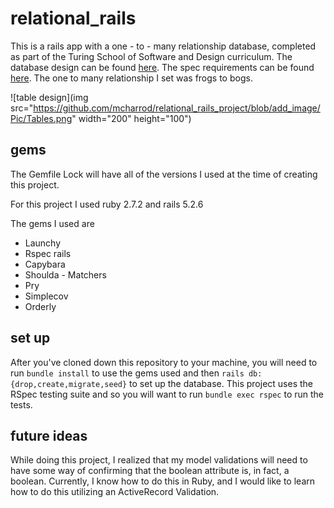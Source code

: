 # relational_rails

This is a rails app with a one - to - many relationship database, completed as part of the Turing School of Software and Design curriculum. The database design can be found [here](https://app.dbdesigner.net/designer/schema/484695). The spec requirements can be found [here](https://backend.turing.edu/module2/projects/relational_rails). The one to many relationship I set was frogs to bogs. 

![table design](img src="https://github.com/mcharrod/relational_rails_project/blob/add_image/Pic/Tables.png" width="200" height="100")


## gems 

The Gemfile Lock will have all of the versions I used at the time of creating this project. 

For this project I used ruby 2.7.2 and rails 5.2.6 

The gems I used are 
- Launchy 
- Rspec rails 
- Capybara 
- Shoulda - Matchers 
- Pry 
- Simplecov 
- Orderly 

## set up 

After you've cloned down this repository to your machine, you will need to run `bundle install` to use the gems used and then `rails db:{drop,create,migrate,seed}` to set up the database. This project uses the RSpec testing suite and so you will want to run `bundle exec rspec` to run the tests. 


## future ideas 

While doing this project, I realized that my model validations will need to have some way of confirming that the boolean attribute is, in fact, a boolean. Currently, I know how to do this in Ruby, and I would like to learn how to do this utilizing an ActiveRecord Validation.
